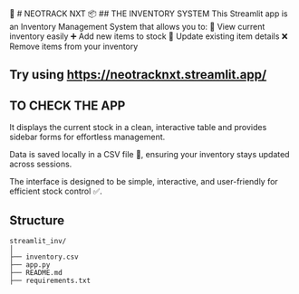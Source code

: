 🔖 # NEOTRACK NXT
📦 ## THE INVENTORY SYSTEM
This Streamlit app is an Inventory Management System that allows you to:
👀 View current inventory easily
➕ Add new items to stock
🔄 Update existing item details
❌ Remove items from your inventory

## Try using https://neotracknxt.streamlit.app/
## TO CHECK THE APP

It displays the current stock in a clean, interactive table and provides sidebar forms for effortless management.

Data is saved locally in a CSV file 📁, ensuring your inventory stays updated across sessions.

The interface is designed to be simple, interactive, and user-friendly for efficient stock control ✅.

## Structure
```
streamlit_inv/
│
├── inventory.csv
├── app.py
├── README.md
├── requirements.txt

```
